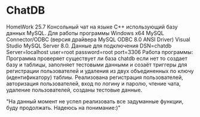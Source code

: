 # ChatDB
HomeWork 25.7
Консольный чат на языке C++ использующий базу данных MySQL.
                Для работы программы 
Windows x64
MySQL Connector/ODBC (версия драйвера MySQL ODBC 8.0 ANSI Driver)
Visual Studio
MySQL Server 8.0.
                Данные для подключения
DSN=chatdb 
Server=localhost
user=root
password=root
port=3306
                Работа программы:
Программа проверяет существует ли база chatdb если нет то создает базу и таблицы, заполняет тестовыми данными и созаёт триггеры для регистрации пользователей и удаления из двух объединенных по ключу (идентификатору) таблиы. Реализована регистрация пользователей, авторизация пользователей, вход по логину и паролю, чтение чата, удаление пользователей, созданы тестовые данные. 

"На данный момент не успел реализовать все задуманные функции, буду продолжать. Надеюсь на понимание:)"
